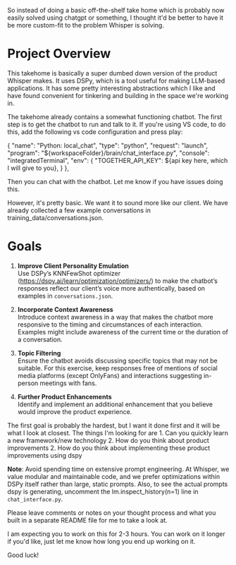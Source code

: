 So instead of doing a basic off-the-shelf take home which is probably now easily solved using chatgpt or something, I thought it'd be better to have it be more custom-fit to the problem Whisper is solving.

# Project Overview

This takehome is basically a super dumbed down version of the product Whisper makes. It uses DSPy, which is a tool useful for making LLM-based applications. It has some pretty interesting abstractions which I like and have found convenient for tinkering and building in the space we're working in.

The takehome already contains a somewhat functioning chatbot. The first step is to get the chatbot to run and talk to it. If you're using VS code, to do this, add the following vs code configuration and press play:

{
    "name": "Python: local_chat",
    "type": "python",
    "request": "launch",
    "program": "${workspaceFolder}/brain/chat_interface.py",
    "console": "integratedTerminal",
    "env": {
        "TOGETHER_API_KEY": ${api key here, which I will give to you},
    }
},

Then you can chat with the chatbot. Let me know if you have issues doing this.

However, it's pretty basic. We want it to sound more like our client. We have already collected a few example conversations in training_data/conversations.json.

# Goals
1. **Improve Client Personality Emulation**  
   Use DSPy’s KNNFewShot optimizer (https://dspy.ai/learn/optimization/optimizers/) to make the chatbot’s responses reflect our client’s voice more authentically, based on examples in `conversations.json`.

2. **Incorporate Context Awareness**  
   Introduce context awareness in a way that makes the chatbot more responsive to the timing and circumstances of each interaction. Examples might include awareness of the current time or the duration of a conversation.

3. **Topic Filtering**  
   Ensure the chatbot avoids discussing specific topics that may not be suitable. For this exercise, keep responses free of mentions of social media platforms (except OnlyFans) and interactions suggesting in-person meetings with fans.

4. **Further Product Enhancements**  
   Identify and implement an additional enhancement that you believe would improve the product experience.

The first goal is probably the hardest, but I want it done first and it will be what I look at closest. The things I'm looking for are 1. Can you quickly learn a new framework/new technology 2. How do you think about product improvements 2. 
How do you think about implementing these product improvements using dspy

**Note**: Avoid spending time on extensive prompt engineering. At Whisper, we value modular and maintainable code, and we prefer optimizations within DSPy itself rather than large, static prompts. Also, to see the actual prompts dspy is generating, uncomment the lm.inspect_history(n=1) line in `chat_interface.py`.

Please leave comments or notes on your thought process and what you built in a separate README file for me to take a look at.

I am expecting you to work on this for 2-3 hours. You can work on it longer if you'd like, just let me know how long you end up working on it.

Good luck!